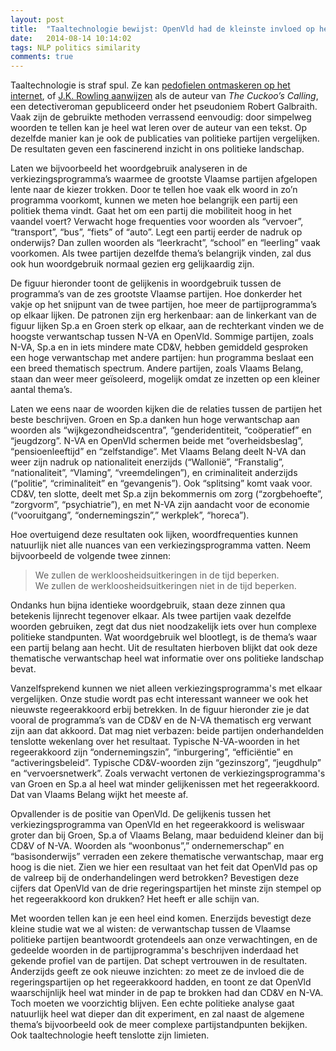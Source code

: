 ```yaml
---
layout: post
title:  "Taaltechnologie bewijst: OpenVld had de kleinste invloed op het Vlaamse regeerakkoord"
date:   2014-08-14 10:14:02
tags: NLP politics similarity
comments: true
---
```


<p class="first">Taaltechnologie is straf spul. Ze kan <a href="http://www.standaard.be/cnt/dmf20140317_01028403" target="_blank">pedofielen ontmaskeren op het internet</a>, of <a href="http://languagelog.ldc.upenn.edu/nll/?p=5315" target="_blank">J.K. Rowling aanwijzen</a> als de auteur van <i>The Cuckoo’s Calling</i>, een detectiveroman gepubliceerd onder het pseudoniem Robert Galbraith. Vaak zijn de gebruikte methoden verrassend eenvoudig: door simpelweg
woorden te tellen kan je heel wat leren over de auteur van een tekst. Op dezelfde manier kan je ook
de publicaties van politieke partijen
vergelijken. De resultaten geven een fascinerend inzicht in ons politieke landschap.</p>

<p>Laten we bijvoorbeeld het woordgebruik analyseren in de verkiezingsprogramma’s waarmee de grootste Vlaamse partijen afgelopen
lente naar de kiezer trokken. Door te tellen hoe vaak elk woord in zo’n programma voorkomt, kunnen we
meten hoe belangrijk een partij een politiek thema vindt. Gaat het om een partij die mobiliteit hoog in het vaandel voert? Verwacht hoge frequenties voor woorden als “vervoer”, “transport”, “bus”, “fiets”
of “auto”. Legt een partij eerder de nadruk op onderwijs? Dan zullen woorden als “leerkracht”, 
“school” en “leerling” vaak voorkomen. Als twee partijen dezelfde thema’s belangrijk vinden, zal dus ook 
hun woordgebruik normaal gezien erg gelijkaardig zijn.</p>

<p class="nomargin">De figuur hieronder toont de gelijkenis in woordgebruik tussen de programma’s van de 
zes grootste Vlaamse partijen. Hoe donkerder het vakje
op het snijpunt van de twee partijen, hoe meer de partijprogramma’s op elkaar lijken. De patronen
zijn erg herkenbaar: aan de linkerkant van de figuur lijken Sp.a en Groen sterk op elkaar,
aan de rechterkant vinden we de hoogste verwantschap tussen N-VA en OpenVld. Sommige partijen, zoals
N-VA, Sp.a en in iets mindere mate CD&V, hebben gemiddeld gesproken een hoge verwantschap
met andere partijen: hun programma beslaat een een breed thematisch spectrum. Andere partijen, zoals Vlaams Belang, staan dan weer meer geïsoleerd, mogelijk omdat ze inzetten op een kleiner aantal thema’s.</p>  

<div id="chart"></div>

<p class="indent">Laten we eens naar de woorden kijken die de relaties tussen de partijen het beste
beschrijven. Groen en Sp.a danken hun hoge verwantschap aan woorden als “wijkgezondheidscentra”,  “genderidentiteit, “coöperatief” en “jeugdzorg”. N-VA en OpenVld schermen beide met “overheidsbeslag”,
“pensioenleeftijd” en “zelfstandige”. Met Vlaams Belang deelt N-VA dan weer zijn nadruk op 
nationaliteit enerzijds (“Wallonië”, “Franstalig”, “nationaliteit”, “Vlaming”, “vreemdelingen”), en criminaliteit anderzijds (“politie”, “criminaliteit” en “gevangenis”). Ook “splitsing” komt vaak voor. 
CD&V, ten slotte, deelt met Sp.a zijn bekommernis om zorg (“zorgbehoefte”, “zorgvorm”, “psychiatrie”),
en met N-VA zijn aandacht voor de economie (“vooruitgang”, “ondernemingszin”,” werkplek”, “horeca”).</p>

<p class="nomargin">Hoe overtuigend deze resultaten ook lijken, 
woordfrequenties kunnen natuurlijk niet alle nuances van een 
verkiezingsprogramma vatten. Neem bijvoorbeeld de volgende twee zinnen: 
<blockquote>
We zullen de werkloosheidsuitkeringen in de tijd beperken.<br />
We zullen de werkloosheidsuitkeringen niet in de tijd beperken.
</blockquote> 
<p class="noindent">Ondanks hun bijna identieke woordgebruik, staan deze zinnen
qua betekenis lijnrecht tegenover elkaar. Als twee partijen vaak dezelfde woorden gebruiken,
 zegt dat dus niet noodzakelijk iets over hun complexe politieke standpunten. 
Wat woordgebruik wel blootlegt, is de thema’s waar een partij belang aan hecht. Uit de resultaten 
hierboven blijkt dat ook
deze thematische verwantschap heel wat informatie over ons politieke landschap bevat.</p>

<p class="nomargin">Vanzelfsprekend kunnen we niet alleen verkiezingsprogramma's met elkaar vergelijken. Onze studie wordt
pas echt interessant wanneer we ook het nieuwste regeerakkoord erbij betrekken. 
In de figuur hieronder zie je dat vooral de programma’s van de CD&V en de N-VA thematisch
erg verwant zijn aan dat akkoord. Dat mag niet verbazen: beide partijen onderhandelden tenslotte wekenlang over
het resultaat. Typische N-VA-woorden in het regeerakkoord zijn “ondernemingszin”, “inburgering”,
“efficiëntie” en “activeringsbeleid”. Typische CD&V-woorden zijn “gezinszorg”, “jeugdhulp” en
“vervoersnetwerk”. Zoals verwacht vertonen de verkiezingsprogramma's van Groen en Sp.a al heel wat minder 
gelijkenissen met het regeerakkoord. Dat van Vlaams Belang wijkt het meeste af.</p>

<div id="chart2"></div>


<p class="indent">Opvallender is de positie van OpenVld. De gelijkenis tussen het verkiezingsprogramma
van OpenVld en het regeerakkoord is weliswaar groter dan bij Groen, Sp.a of Vlaams Belang, maar 
beduidend kleiner dan bij CD&V of N-VA. Woorden als “woonbonus”,” ondernemerschap” en “basisonderwijs” 
verraden een zekere thematische verwantschap, maar erg hoog is die niet. Zien we 
hier een resultaat van het feit dat OpenVld pas op de valreep bij de onderhandelingen werd betrokken? 
Bevestigen deze cijfers dat OpenVld van de drie regeringspartijen het minste zijn stempel op het
regeerakkoord kon drukken? Het heeft er alle schijn van.</p>

<p>Met woorden tellen kan je een heel eind komen. Enerzijds bevestigt deze 
kleine studie wat we 
al wisten: de verwantschap tussen de Vlaamse politieke partijen beantwoordt grotendeels aan onze verwachtingen, 
en de gedeelde woorden in de partijprogramma's beschrijven inderdaad het gekende profiel van de partijen. Dat schept vertrouwen in de resultaten.
Anderzijds geeft ze ook nieuwe inzichten: zo meet ze de invloed die de regeringspartijen op het
regeerakkoord hadden, en toont ze dat OpenVld waarschijnlijk heel wat minder in de pap te brokken had
dan CD&V en N-VA. Toch moeten we voorzichtig blijven. Een echte politieke analyse gaat natuurlijk heel
wat dieper dan dit experiment, en zal naast de algemene thema’s bijvoorbeeld ook de meer complexe 
partijstandpunten bekijken. Ook taaltechnologie heeft tenslotte zijn limieten.</p>


<script src="http://d3js.org/d3.v3.js"></script>
<script src="http://d3js.org/colorbrewer.v1.min.js"></script>
<script type="text/javascript">
    var margin = { top: 150, right: 0, bottom: 100, left: 150 },
          width = 1000 - margin.left - margin.right,
          height = 430 - margin.top - margin.bottom,
          gridSize = Math.floor(width / 24),
          legendElementWidth = gridSize*"2,",
          buckets = 9,
          //colors = ["#ffffd9","#edf8b1","#c7e9b4","#7fcdbb","#41b6c4","#1d91c0","#225ea8","#253494","#081d58"], // 
	  colors = colorbrewer.YlGnBu[9],
          parties1 = ["Groen", "Spa", "CD&V", "N-VA", "OpenVld", "VlaamsBelang"],
          parties2 = parties1;

    var data = [	
{party1: 1, party2: 1, value: NaN },
{party1: 1, party2: 2, value: 0.054121242241719485}, // 1st
{party1: 1, party2: 3, value: 0.04754739601228949},
{party1: 1, party2: 4, value: 0.0458296549057599},
{party1: 1, party2: 5, value: 0.0442577326593442},
{party1: 1, party2: 6, value: 0.042148307375478256},
{party1: 2, party2: 1, value: 0.054121242241719485},
{party1: 2, party2: 2, value: NaN },
{party1: 2, party2: 3, value: 0.0508468428352834},
{party1: 2, party2: 4, value: 0.05109902097704151},
{party1: 2, party2: 5, value: 0.04961256993042664},
{party1: 2, party2: 6, value: 0.044233614034666094},
{party1: 3, party2: 1, value: 0.04754739601228949},
{party1: 3, party2: 2, value: 0.0508468428352834},
{party1: 3, party2: 3, value: NaN },
{party1: 3, party2: 4, value: 0.04996689827737326},
{party1: 3, party2: 5, value: 0.0484843114216387},
{party1: 3, party2: 6, value: 0.04003586553138994},
{party1: 4, party2: 1, value: 0.0458296549057599},
{party1: 4, party2: 2, value: 0.05109902097704151},
{party1: 4, party2: 3, value: 0.04996689827737326},
{party1: 4, party2: 4, value: NaN },
{party1: 4, party2: 5, value: 0.05210358367666044},  //2nd
{party1: 4, party2: 6, value: 0.05192968227676471},  //3rd
{party1: 5, party2: 1, value: 0.0442577326593442},
{party1: 5, party2: 2, value: 0.04961256993042664},
{party1: 5, party2: 3, value: 0.0484843114216387},
{party1: 5, party2: 4, value: 0.05210358367666043},
{party1: 5, party2: 5, value: NaN },
{party1: 5, party2: 6, value: 0.044006037246828236},
{party1: 6, party2: 1, value: 0.042148307375478256},
{party1: 6, party2: 2, value: 0.044233614034666094},
{party1: 6, party2: 3, value: 0.04003586553138994},
{party1: 6, party2: 4, value: 0.05192968227676471},
{party1: 6, party2: 5, value: 0.044006037246828236},
{party1: 6, party2: 6, value: NaN },
	];

    var allValues = [];
    for (i = 0; i<data.length; i++){
	var val = data[i].value;
	if (! isNaN(val)) {
	    allValues.push(data[i].value);
	}
    }
    allValues.sort();

    var colorScale = d3.scale.quantile()
              .domain(allValues)
              .range(colors);

    var svg = d3.select("#chart").append("svg")
              .attr("width", width + margin.left + margin.right)
              .attr("height", height + margin.top + margin.bottom)
              .append("g")
              .attr("transform", "translate(" + margin.left + "," + margin.top + ")");

    var dayLabels = svg.selectAll(".dayLabel")
              .data(parties1)
              .enter().append("text")
                .text(function (d) { return d; })
                .attr("x", 0)
                .attr("y", function (d, i) { return i * gridSize; })
                .style("text-anchor", "end")
                .attr("transform", "translate(-6," + gridSize / 1.5 + ")");

    var timeLabels = svg.selectAll(".timeLabel")
              .data(parties2)
              .enter().append("text")
                .text(function(d) { return d; })
                .attr("x", 0)
                .attr("y", function (d, i) {return i * gridSize; })
                .style("text-anchor", "start")
                .attr("transform", "translate(" + gridSize / 1.5 + ")rotate(-90)translate(5)")

    var heatMap = svg.selectAll(".party2")
              .data(data)
              .enter().append("rect")
              .attr("x", function(d) { return (d.party2 - 1) * gridSize; })
              .attr("y", function(d) { return (d.party1 - 1) * gridSize; })
              .attr("rx", 4)
              .attr("ry", 4)
              .attr("class", "hour bordered")
              .attr("width", gridSize)
              .attr("height", gridSize)
              .style("fill", colors[0]);

    heatMap.transition().duration(2000)
              .style("fill", function(d) { return colorScale(d.value); });

</script>

<script type="text/javascript">
    var margin = { top: 150, right: 0, bottom: 100, left: 150 },
          width = 1000 - margin.left - margin.right,
          height = 250 - margin.top - margin.bottom,
          gridSize = Math.floor(width / 24),
          legendElementWidth = gridSize*2,
          buckets = 9,
          colors = colorbrewer.YlGnBu[9],
          parties2 = ["Groen", "Sp.a", "CD&V", "N-VA", "OpenVld", "Vlaams Belang"],
          parties1 = ["Regeerakkoord"];

    var data = [
{party1: 1, party2: 1, value: 0.04461471220982939},
{party1: 1, party2: 2, value: 0.045343726673312594},
{party1: 1, party2: 3, value: 0.05992731949034553},
{party1: 1, party2: 4, value: 0.05250499365685988},
{party1: 1, party2: 5, value: 0.04638612879239342},
{party1: 1, party2: 6, value: 0.0337242840343301},
		]; 

    var allValues = [];
    for (i = 0; i<data.length; i++){
	var val = data[i].value;
	if (! isNaN(val)) {
	    allValues.push(data[i].value);
	}
    }
    allValues.sort();

    var colorScale = d3.scale.quantile()
              .domain(allValues)
              .range(colors);

    console.log(d3.max(data, function (d) { return d.value; }));

    var svg = d3.select("#chart2").append("svg")
              .attr("width", width + margin.left + margin.right)
              .attr("height", height + margin.top + margin.bottom)
              .append("g")
              .attr("transform", "translate(" + margin.left + "," + margin.top + ")");

    var dayLabels = svg.selectAll(".dayLabel")
              .data(parties1)
              .enter().append("text")
                .text(function (d) { return d; })
                .attr("x", 0)
                .attr("y", function (d, i) { return i * gridSize; })
                .style("text-anchor", "end")
                .attr("transform", "translate(-6," + gridSize / 1.5 + ")");

    var timeLabels = svg.selectAll(".timeLabel")
              .data(parties2)
              .enter().append("text")
                .text(function(d) { return d; })
                .attr("x", 0)
                .attr("y", function (d, i) {return i * gridSize; })
                .style("text-anchor", "start")
                .attr("transform", "translate(" + gridSize / 1.5 + ")rotate(-90)translate(5)");

    var heatMap = svg.selectAll(".party2")
              .data(data)
              .enter().append("rect")
              .attr("x", function(d) { return (d.party2 - 1) * gridSize; })
              .attr("y", function(d) { return (d.party1 - 1) * gridSize; })
              .attr("rx", 4)
              .attr("ry", 4)
              .attr("class", "hour bordered")
              .attr("width", gridSize)
              .attr("height", gridSize)
              .style("fill", colors[0]);

    heatMap.transition().duration(2000)
              .style("fill", function(d) { return colorScale(d.value); });
</script>
